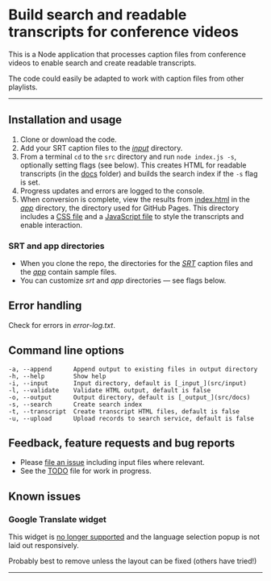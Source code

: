 # Build search and readable transcripts for conference videos

This is a Node application that processes caption files from conference videos to enable search and create readable transcripts.

The code could easily be adapted to work with caption files from other playlists.

<!--- Try it out at [samdutton.github.io/jsconf](https://samdutton.github.io/jsconf). --->

---

## Installation and usage

1. Clone or download the code.
2. Add your SRT caption files to the [_input_](src/srt) directory.
3. From a terminal `cd` to the `src` directory and run `node index.js -s`,
optionally setting flags (see below). This creates HTML for readable transcripts (in the [docs](docs) folder) and builds the search index if the `-s` flag is set.
4. Progress updates and errors are logged to the console.
5. When conversion is complete, view the results from
[index.html](docs/index.html) in the [_app_](docs) directory, the directory
used for GitHub Pages. This directory includes a [CSS file](docs/css/main.css)
and a [JavaScript file](docs/js/main.js) to style the transcripts and
enable interaction.

### SRT and app directories

* When you clone the repo, the directories for the [_SRT_](src/srt) caption
files and the [_app_](docs) contain sample files.
* You can customize _srt_ and _app_ directories — see flags below.

## Error handling

Check for errors in _error-log.txt_.

## Command line options

```
-a, --append      Append output to existing files in output directory
-h, --help        Show help
-i, --input       Input directory, default is [_input_](src/input)
-l, --validate    Validate HTML output, default is false
-o, --output      Output directory, default is [_output_](src/docs)
-s, --search      Create search index
-t, --transcript  Create transcript HTML files, default is false
-u, --upload      Upload records to search service, default is false
```

## Feedback, feature requests and bug reports

- Please [file an issue](https://github.com/samdutton/jsconf/issues/new)
including input files where relevant.
- See the [TODO](TODO) file for work in progress.

## Known issues

### Google Translate widget

This widget is [no longer supported](https://translate.google.com/intl/en/about/website)
and the language selection popup is not laid out responsively.

Probably best to remove unless the layout can be fixed (others have tried!)

---

<!--- Please note that this is not an official Google product.  --->

